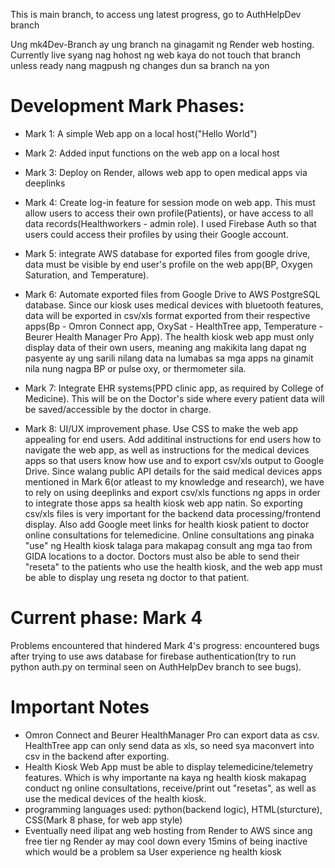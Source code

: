 This is main branch, to access ung latest progress, go to AuthHelpDev branch


Ung mk4Dev-Branch ay ung branch na ginagamit ng Render web hosting. Currently live syang nag hohost ng web kaya do not touch that branch unless ready nang magpush ng changes dun sa branch na yon

# Development Mark Phases:

- Mark 1: A simple Web app on a local host("Hello World")

- Mark 2: Added input functions on the web app on a local host

- Mark 3: Deploy on Render, allows web app to open medical apps via deeplinks

- Mark 4: Create log-in feature for session mode on web app. This must allow users to access their own profile(Patients), or have access to all data records(Healthworkers - admin role). I used Firebase Auth so that users could access their profiles by using their Google account. 

- Mark 5: integrate AWS database for exported files from google drive, data must be visible by end user's profile on the web app(BP, Oxygen Saturation, and Temperature). 

- Mark 6: Automate exported files from Google Drive to AWS PostgreSQL database. Since our kiosk uses medical devices with bluetooth features, data will be exported in csv/xls format exported from their respective apps(Bp - Omron Connect app, OxySat - HealthTree app, Temperature - Beurer Health Manager Pro App). The health kiosk web app must only display data of their own users, meaning ang makikita lang dapat ng pasyente ay ung sarili nilang data na lumabas sa mga apps na ginamit nila nung nagpa BP or pulse oxy, or thermometer sila. 

- Mark 7: Integrate EHR systems(PPD clinic app, as required by College of Medicine). This will be on the Doctor's side where every patient data will be saved/accessible by the doctor in charge. 

- Mark 8: UI/UX improvement phase. Use CSS to make the web app appealing for end users. Add additinal instructions for end users how to navigate the web app, as well as instructions for the medical devices apps so that users know how use and to export csv/xls output to Google Drive. Since walang public API details for the said medical devices apps mentioned in Mark 6(or atleast to my knowledge and research), we have to rely on using deeplinks and export csv/xls functions ng apps in order to integrate those apps sa health kiosk web app natin. So exporting csv/xls files is very important for the backend data processing/frontend display. Also add Google meet links for health kiosk patient to doctor online consultations for telemedicine. Online consultations ang pinaka "use" ng Health kiosk talaga para makapag consult ang mga tao from GIDA locations to a doctor. Doctors must also be able to send their "reseta" to the patients who use the health kiosk, and the web app must be able to display ung reseta ng doctor to that patient. 

# Current phase: Mark 4
Problems encountered that hindered Mark 4's progress: encountered bugs after trying to use aws database for firebase authentication(try to run python auth.py on terminal seen on AuthHelpDev branch to see bugs).  

# Important Notes
- Omron Connect and Beurer HealthManager Pro can export data as csv. HealthTree app can only send data as xls, so need sya maconvert into csv in the backend after exporting.
- Health Kiosk Web App must be able to display telemedicine/telemetry features. Which is why importante na kaya ng health kiosk makapag conduct ng online consultations, receive/print out "resetas", as well as use the medical devices of the health kiosk.
- programming languages used: python(backend logic), HTML(sturcture), CSS(Mark 8 phase, for web app style)
- Eventually need ilipat ang web hosting from Render to AWS since ang free tier ng Render ay may cool down every 15mins of being inactive which would be a problem sa User experience ng health kiosk
